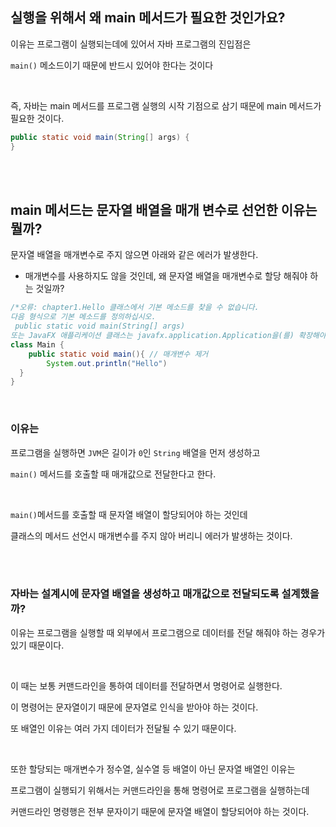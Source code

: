## 실행을 위해서 왜 main 메서드가 필요한 것인가요?


이유는 프로그램이 실행되는데에 있어서 자바 프로그램의 진입점은 

`main()` 메소드이기 때문에 반드시 있어야 한다는 것이다


<br/>

즉, 자바는 main 메서드를 프로그램 실행의 시작 기점으로 삼기 때문에 main 메서드가 필요한 것이다.

```java
public static void main(String[] args) {
}
```

<br/><br/>

## main 메서드는 문자열 배열을 매개 변수로 선언한 이유는 뭘까?

문자열 배열을 매개변수로 주지 않으면 아래와 같은 에러가 발생한다.

- 매개변수를 사용하지도 않을 것인데, 왜 문자열 배열을 매개변수로 할당 해줘야 하는 것일까?

```java
/*오류: chapter1.Hello 클래스에서 기본 메소드를 찾을 수 없습니다. 
다음 형식으로 기본 메소드를 정의하십시오.
 public static void main(String[] args)
또는 JavaFX 애플리케이션 클래스는 javafx.application.Application을(를) 확장해야 합니다. */
class Main {
	public static void main(){ // 매개변수 제거
    	System.out.println("Hello")
  }
}
```

<br/>

### 이유는

프로그램을 실행하면 `JVM`은 길이가 `0`인 `String` 배열을 먼저 생성하고 

`main()` 메서드를 호출할 때 매개값으로 전달한다고 한다.

<br/>

`main()`메서드를 호출할 때 문자열 배열이 할당되어야 하는 것인데

클래스의 메서드 선언시 매개변수를 주지 않아 버리니 에러가 발생하는 것이다.

<br/><br/>


### 자바는 설계시에 문자열 배열을 생성하고 매개값으로 전달되도록 설계했을까?


이유는 프로그램을 실행할 때 외부에서 프로그램으로 데이터를 전달 해줘야 하는 경우가 있기 때문이다.

<br/>

이 때는 보통 커맨드라인을 통하여 데이터를 전달하면서 명령어로 실행한다. 

이 명령어는 문자열이기 때문에 문자열로 인식을 받아야 하는 것이다.



또 배열인 이유는 여러 가지 데이터가 전달될 수 있기 때문이다.

<br/>

또한 할당되는 매개변수가 정수열, 실수열 등 배열이 아닌 문자열 배열인 이유는 

프로그램이 실행되기 위해서는 커맨드라인을 통해 명령어로 프로그램을 실행하는데 

커맨드라인 명령행은 전부 문자이기 때문에 문자열 배열이 할당되어야 하는 것이다.